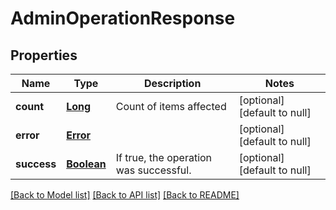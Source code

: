 # AdminOperationResponse
## Properties

Name | Type | Description | Notes
------------ | ------------- | ------------- | -------------
**count** | [**Long**](long.md) | Count of items affected | [optional] [default to null]
**error** | [**Error**](Error.md) |  | [optional] [default to null]
**success** | [**Boolean**](boolean.md) | If true, the operation was successful. | [optional] [default to null]

[[Back to Model list]](../README.md#documentation-for-models) [[Back to API list]](../README.md#documentation-for-api-endpoints) [[Back to README]](../README.md)

